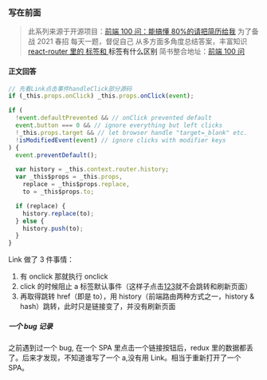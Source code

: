 ### 写在前面

> 此系列来源于开源项目：[前端 100 问：能搞懂 80%的请把简历给我](https://github.com/yygmind/blog/issues/43)
> 为了备战 2021 春招
> 每天一题，督促自己
> 从多方面多角度总结答案，丰富知识
> [react-router 里的 <Link> 标签和 <a> 标签有什么区别](https://github.com/Advanced-Frontend/Daily-Interview-Question/issues/135)
> 简书整合地址：[前端 100 问](https://www.jianshu.com/c/70e2e00df1b0)

#### 正文回答

```js
// 先看Link点击事件handleClick部分源码
if (_this.props.onClick) _this.props.onClick(event);

if (
  !event.defaultPrevented && // onClick prevented default
  event.button === 0 && // ignore everything but left clicks
  !_this.props.target && // let browser handle "target=_blank" etc.
  !isModifiedEvent(event) // ignore clicks with modifier keys
) {
  event.preventDefault();

  var history = _this.context.router.history;
  var _this$props = _this.props,
    replace = _this$props.replace,
    to = _this$props.to;

  if (replace) {
    history.replace(to);
  } else {
    history.push(to);
  }
}
```

Link 做了 3 件事情：

1. 有 onclick 那就执行 onclick
2. click 的时候阻止 a 标签默认事件（这样子点击<a href="/abc">123</a>就不会跳转和刷新页面）
3. 再取得跳转 href（即是 to），用 history（前端路由两种方式之一，history & hash）跳转，此时只是链接变了，并没有刷新页面

##### 一个 bug 记录

之前遇到过一个 bug, 在一个 SPA 里点击一个链接按钮后，redux 里的数据都丢了。后来才发现，不知道谁写了一个 a,没有用 Link。相当于重新打开了一个 SPA。

